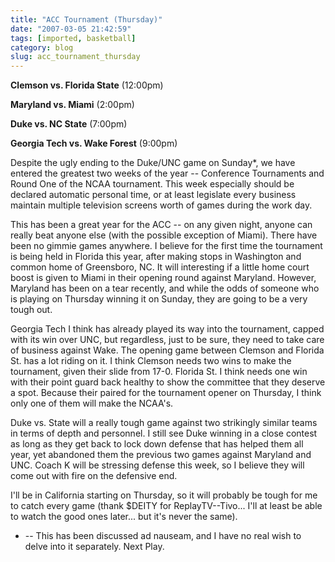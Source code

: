 ```yaml
---
title: "ACC Tournament (Thursday)"
date: "2007-03-05 21:42:59"
tags: [imported, basketball]
category: blog
slug: acc_tournament_thursday
---
```


<strong>Clemson vs. Florida State</strong> (12:00pm)

<strong>Maryland vs. Miami</strong> (2:00pm)

<strong>Duke vs. NC State</strong> (7:00pm)

<strong>Georgia Tech vs. Wake Forest</strong> (9:00pm)

Despite the ugly ending to the Duke/UNC game on Sunday\*, we have entered the greatest two weeks of the year -- Conference Tournaments and Round One of the NCAA tournament. This week especially should be declared automatic personal time, or at least legislate every business maintain multiple television screens worth of games during the work day.

This has been a great year for the ACC -- on any given night, anyone can really beat anyone else (with the possible exception of Miami). There have been no gimmie games anywhere. I believe for the first time the tournament is being held in Florida this year, after making stops in Washington and common home of Greensboro, NC. It will interesting if a little home court boost is given to Miami in their opening round against Maryland. However, Maryland has been on a tear recently, and while the odds of someone who is playing on Thursday winning it on Sunday, they are going to be a very tough out.

Georgia Tech I think has already played its way into the tournament, capped with its win over UNC, but regardless, just to be sure, they need to take care of business against Wake. The opening game between Clemson and Florida St. has a lot riding on it. I think Clemson needs two wins to make the tournament, given their slide from 17-0. Florida St. I think needs one win with their point guard back healthy to show the committee that they deserve a spot. Because their paired for the tournament opener on Thursday, I think only one of them will make the NCAA's.

Duke vs. State will a really tough game against two strikingly similar teams in terms of depth and personnel. I still see Duke winning in a close contest as long as they get back to lock down defense that has helped them all year, yet abandoned them the previous two games against Maryland and UNC. Coach K will be stressing defense this week, so I believe they will come out with fire on the defensive end.

I'll be in California starting on Thursday, so it will probably be tough for me to catch every game (thank $DEITY for ReplayTV--Tivo... I'll at least be able to watch the good ones later... but it's never the same).

* -- This has been discussed ad nauseam, and I have no real wish to delve into it separately. Next Play.
